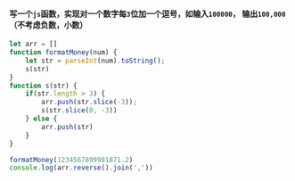 #### 写一个`js`函数，实现对一个数字每`3`位加一个逗号，如输入`100000`， 输出`100,000`（不考虑负数，小数）
```js
let arr = []
function formatMoney(num) {
    let str = parseInt(num).toString();
    s(str)
}
function s(str) {
    if(str.length > 3) {
        arr.push(str.slice(-3));
        s(str.slice(0, -3))
    } else {
        arr.push(str)
    }
}

formatMoney(1234567899981871.2)
console.log(arr.reverse().join(','))
```
























